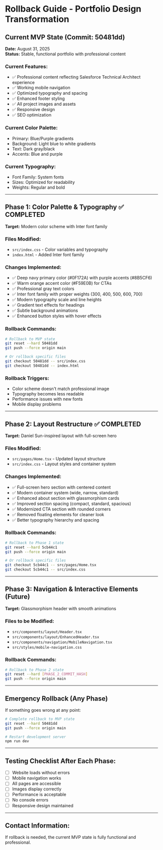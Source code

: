 # Rollback Guide - Portfolio Design Transformation

## Current MVP State (Commit: 50481dd)
**Date:** August 31, 2025  
**Status:** Stable, functional portfolio with professional content

### Current Features:
- ✅ Professional content reflecting Salesforce Technical Architect experience
- ✅ Working mobile navigation
- ✅ Optimized typography and spacing
- ✅ Enhanced footer styling
- ✅ All project images and assets
- ✅ Responsive design
- ✅ SEO optimization

### Current Color Palette:
- Primary: Blue/Purple gradients
- Background: Light blue to white gradients
- Text: Dark gray/black
- Accents: Blue and purple

### Current Typography:
- Font Family: System fonts
- Sizes: Optimized for readability
- Weights: Regular and bold

---

## Phase 1: Color Palette & Typography ✅ COMPLETED
**Target:** Modern color scheme with Inter font family

### Files Modified:
- `src/index.css` - Color variables and typography
- `index.html` - Added Inter font family

### Changes Implemented:
- ✅ Deep navy primary color (#0F172A) with purple accents (#8B5CF6)
- ✅ Warm orange accent color (#F59E0B) for CTAs
- ✅ Professional gray text colors
- ✅ Inter font family with proper weights (300, 400, 500, 600, 700)
- ✅ Modern typography scale and line heights
- ✅ Gradient text effects for headings
- ✅ Subtle background animations
- ✅ Enhanced button styles with hover effects

### Rollback Commands:
```bash
# Rollback to MVP state
git reset --hard 50481dd
git push --force origin main

# Or rollback specific files
git checkout 50481dd -- src/index.css
git checkout 50481dd -- index.html
```

### Rollback Triggers:
- Color scheme doesn't match professional image
- Typography becomes less readable
- Performance issues with new fonts
- Mobile display problems

---

## Phase 2: Layout Restructure ✅ COMPLETED
**Target:** Daniel Sun-inspired layout with full-screen hero

### Files Modified:
- `src/pages/Home.tsx` - Updated layout structure
- `src/index.css` - Layout styles and container system

### Changes Implemented:
- ✅ Full-screen hero section with centered content
- ✅ Modern container system (wide, narrow, standard)
- ✅ Enhanced about section with glassmorphism cards
- ✅ Improved section spacing (compact, standard, spacious)
- ✅ Modernized CTA section with rounded corners
- ✅ Removed floating elements for cleaner look
- ✅ Better typography hierarchy and spacing

### Rollback Commands:
```bash
# Rollback to Phase 1 state
git reset --hard 5cb44c1
git push --force origin main

# Or rollback specific files
git checkout 5cb44c1 -- src/pages/Home.tsx
git checkout 5cb44c1 -- src/index.css
```

---

## Phase 3: Navigation & Interactive Elements (Future)
**Target:** Glassmorphism header with smooth animations

### Files to be Modified:
- `src/components/layout/Header.tsx`
- `src/components/layout/EnhancedHeader.tsx`
- `src/components/navigation/MobileNavigation.tsx`
- `src/styles/mobile-navigation.css`

### Rollback Commands:
```bash
# Rollback to Phase 2 state
git reset --hard [PHASE_2_COMMIT_HASH]
git push --force origin main
```

---

## Emergency Rollback (Any Phase)
If something goes wrong at any point:

```bash
# Complete rollback to MVP state
git reset --hard 50481dd
git push --force origin main

# Restart development server
npm run dev
```

---

## Testing Checklist After Each Phase:
- [ ] Website loads without errors
- [ ] Mobile navigation works
- [ ] All pages are accessible
- [ ] Images display correctly
- [ ] Performance is acceptable
- [ ] No console errors
- [ ] Responsive design maintained

---

## Contact Information:
If rollback is needed, the current MVP state is fully functional and professional.
